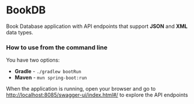 # BookDB
Book Database application with API endpoints that support **JSON** and **XML** data types.



### How to use from the command line
You have two options:
- **Gradle** - `./gradlew bootRun`
- **Maven**  - `mvn spring-boot:run`

When the application is running, open your browser and go to [http://localhost:8085/swagger-ui/index.html#/](http://localhost:8085/swagger-ui/index.html#/) to explore the API endpoints
